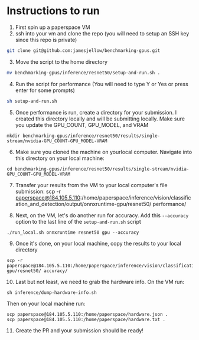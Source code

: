 # Instructions to run

1. First spin up a paperspace VM
2. ssh into your vm and clone the repo (you will need to setup an SSH key since this repo is private)

```sh
git clone git@github.com:jamesjellow/benchmarking-gpus.git
```

3. Move the script to the home directory

```sh
mv benchmarking-gpus/inference/resnet50/setup-and-run.sh .
```

4. Run the script for performance (You will need to type Y or Yes or press enter for some prompts)

```sh
sh setup-and-run.sh
```

5. Once performance is run, create a directory for your submission. I created this directory locally and will be submitting locally.
   Make sure you update the GPU_COUNT, GPU_MODEL, and VRAM

`mkdir benchmarking-gpus/inference/resnet50/results/single-stream/nvidia-GPU_COUNT-GPU_MODEL-VRAM`

6. Make sure you cloned the machine on yourlocal computer. Navigate into this directory on your local machine:

```
cd benchmarking-gpus/inference/resnet50/results/single-stream/nvidia-GPU_COUNT-GPU_MODEL-VRAM
```

7. Transfer your results from the VM to your local computer's file submission:
   scp -r paperspace@184.105.5.110:/home/paperspace/inference/vision/classification_and_detection/output/onnxruntime-gpu/resnet50/ performance/

8. Next, on the VM, let's do another run for accuracy. Add this `--accuracy` option to the last line of the `setup-and-run.sh` script

```
./run_local.sh onnxruntime resnet50 gpu --accuracy
```

9. Once it's done, on your local machine, copy the results to your local directory

```
scp -r paperspace@184.105.5.110:/home/paperspace/inference/vision/classification_and_detection/output/onnxruntime-gpu/resnet50/ accuracy/

```

10. Last but not least, we need to grab the hardware info. On the VM run:

```
sh inference/dump-hardware-info.sh
```

Then on your local machine run:

```
scp paperspace@184.105.5.110:/home/paperspace/hardware.json .
scp paperspace@184.105.5.110:/home/paperspace/hardware.txt .
```

11. Create the PR and your submission should be ready!
